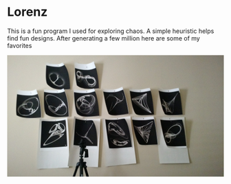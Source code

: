 # Lorenz
This is a fun program I used for exploring chaos. A simple heuristic helps find fun designs. After generating a few million here are some of my favorites


![Printed](https://github.com/timcash/lorenz/blob/master/chaos_lorenz.jpg "Printed")
